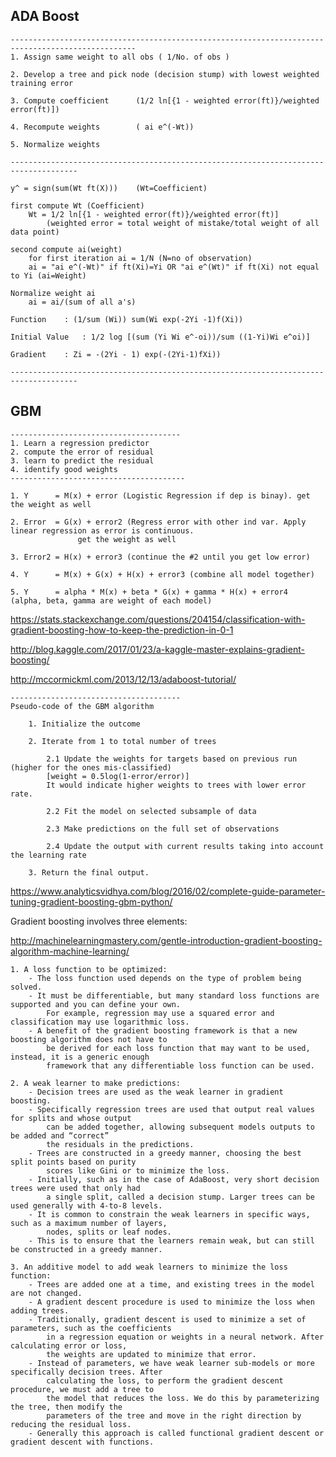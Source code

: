 
## ADA Boost

	--------------------------------------------------------------------------------------------------
	1. Assign same weight to all obs ( 1/No. of obs )
  
	2. Develop a tree and pick node (decision stump) with lowest weighted training error
  
	3. Compute coefficient		(1/2 ln[{1 - weighted error(ft)}/weighted error(ft)])
  
	4. Recompute weights		( ai e^(-Wt))
  
	5. Normalize weights
	
  	-------------------------------------------------------------------------------------

	y^ = sign(sum(Wt ft(X))) 	(Wt=Coefficient)
	
	first compute Wt (Coefficient)
		Wt = 1/2 ln[{1 - weighted error(ft)}/weighted error(ft)] 
			(weighted error	= total weight of mistake/total weight of all data point)
			
	second compute ai(weight)
		for first iteration ai = 1/N (N=no of observation)
		ai = "ai e^(-Wt)" if ft(Xi)=Yi OR "ai e^(Wt)" if ft(Xi) not equal to Yi	(ai=Weight)
		
	Normalize weight ai
		ai = ai/(sum of all a's)
		
	Function	: (1/sum (Wi)) sum(Wi exp(-2Yi -1)f(Xi))
	
	Initial Value	: 1/2 log [(sum (Yi Wi e^-oi))/sum ((1-Yi)Wi e^oi)]
	
	Gradient	: Zi = -(2Yi - 1) exp(-(2Yi-1)fXi))
  
  	-------------------------------------------------------------------------------------
  
 ## GBM
 
 	--------------------------------------
	1. Learn a regression predictor
	2. compute the error of residual
	3. learn to predict the residual
	4. identify good weights
	---------------------------------------	
 
	1. Y 	  = M(x) + error (Logistic Regression if dep is binay). get the weight as well
  
	2. Error  = G(x) + error2 (Regress error with other ind var. Apply linear regression as error is continuous. 
				   get the weight as well
                  
	3. Error2 = H(x) + error3 (continue the #2 until you get low error)
  
	4. Y 	  = M(x) + G(x) + H(x) + error3	(combine all model together)
  
	5. Y 	  = alpha * M(x) + beta * G(x) + gamma * H(x) + error4 	(alpha, beta, gamma are weight of each model)
  
https://stats.stackexchange.com/questions/204154/classification-with-gradient-boosting-how-to-keep-the-prediction-in-0-1

http://blog.kaggle.com/2017/01/23/a-kaggle-master-explains-gradient-boosting/

http://mccormickml.com/2013/12/13/adaboost-tutorial/

	--------------------------------------
  	Pseudo-code of the GBM algorithm
	
		1. Initialize the outcome
		
		2. Iterate from 1 to total number of trees
	
		  	2.1 Update the weights for targets based on previous run (higher for the ones mis-classified) 
			[weight = 0.5log(1-error/error)]	
			It would indicate higher weights to trees with lower error rate.
			
		  	2.2 Fit the model on selected subsample of data
		  
		  	2.3 Make predictions on the full set of observations
			
		  	2.4 Update the output with current results taking into account the learning rate
			
		3. Return the final output.
		
  https://www.analyticsvidhya.com/blog/2016/02/complete-guide-parameter-tuning-gradient-boosting-gbm-python/
  

Gradient boosting involves three elements: 

http://machinelearningmastery.com/gentle-introduction-gradient-boosting-algorithm-machine-learning/

	1. A loss function to be optimized: 
		- The loss function used depends on the type of problem being solved.
		- It must be differentiable, but many standard loss functions are supported and you can define your own. 
			For example, regression may use a squared error and classification may use logarithmic loss.
		- A benefit of the gradient boosting framework is that a new boosting algorithm does not have to 
			be derived for each loss function that may want to be used, instead, it is a generic enough 
			framework that any differentiable loss function can be used.
	
	2. A weak learner to make predictions: 
		- Decision trees are used as the weak learner in gradient boosting.
		- Specifically regression trees are used that output real values for splits and whose output 
			can be added together, allowing subsequent models outputs to be added and “correct” 
			the residuals in the predictions.
		- Trees are constructed in a greedy manner, choosing the best split points based on purity 
			scores like Gini or to minimize the loss.
		- Initially, such as in the case of AdaBoost, very short decision trees were used that only had 
			a single split, called a decision stump. Larger trees can be used generally with 4-to-8 levels.
		- It is common to constrain the weak learners in specific ways, such as a maximum number of layers, 
			nodes, splits or leaf nodes.
		- This is to ensure that the learners remain weak, but can still be constructed in a greedy manner.

	3. An additive model to add weak learners to minimize the loss function:
		- Trees are added one at a time, and existing trees in the model are not changed.
		- A gradient descent procedure is used to minimize the loss when adding trees.
		- Traditionally, gradient descent is used to minimize a set of parameters, such as the coefficients 
			in a regression equation or weights in a neural network. After calculating error or loss, 
			the weights are updated to minimize that error.
		- Instead of parameters, we have weak learner sub-models or more specifically decision trees. After 
			calculating the loss, to perform the gradient descent procedure, we must add a tree to 
			the model that reduces the loss. We do this by parameterizing the tree, then modify the 
			parameters of the tree and move in the right direction by reducing the residual loss.
		- Generally this approach is called functional gradient descent or gradient descent with functions.
